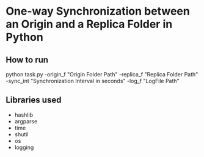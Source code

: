 # One-way Synchronization between an Origin and a Replica Folder in Python

## How to run
python task.py -origin_f "Origin Folder Path" -replica_f "Replica Folder Path" -sync_int "Synchronization Interval in seconds" -log_f "LogFile Path"
## Libraries used
- hashlib
- argparse
- time
- shutil
- os
- logging
